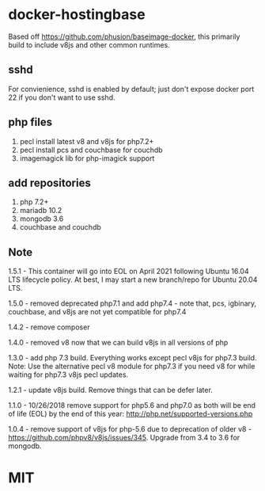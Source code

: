 # docker-hostingbase
Based off https://github.com/phusion/baseimage-docker, this primarily build to include v8js and other common runtimes.

## sshd
For convienience, sshd is enabled by default; just don't expose docker port 22 if you don't want to use sshd.

## php files
1. pecl install latest v8 and v8js for php7.2+
2. pecl install pcs and couchbase for couchdb
3. imagemagick lib for php-imagick support

## add repositories
1. php 7.2+
2. mariadb 10.2
3. mongodb 3.6
4. couchbase and couchdb

## Note
1.5.1 - This container will go into EOL on April 2021 following Ubuntu 16.04 LTS lifecycle policy.  At best, I may start a new branch/repo for Ubuntu 20.04 LTS.

1.5.0 - removed deprecated php7.1 and add php7.4 - note that, pcs, igbinary, couchbase, and v8js are not yet compatible for php7.4

1.4.2 - remove composer

1.4.0 - removed v8 now that we can build v8js in all versions of php

1.3.0 - add php 7.3 build.  Everything works except pecl v8js for php7.3 build.  Note: Use the alternative pecl v8 module for php7.3 if you need v8 for while waiting for php7.3 v8js pecl updates.

1.2.1 - update v8js build.  Remove things that can be defer later.

1.1.0 - 10/26/2018 remove support for php5.6 and php7.0 as both will be end of life (EOL) by the end of this year: http://php.net/supported-versions.php

1.0.4 - remove support of v8js for php-5.6 due to deprecation of older v8 - https://github.com/phpv8/v8js/issues/345.  Upgrade from 3.4 to 3.6 for mongodb.

# MIT